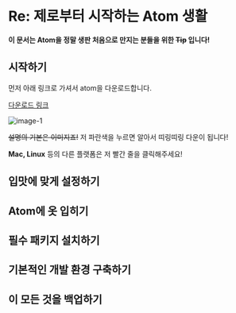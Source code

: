# Re: 제로부터 시작하는 Atom 생활

**이 문서는 Atom을 정말 생판 처음으로 만지는 분들을 위한   ~~Tip~~ 입니다!**

## 시작하기
먼저 아래 링크로 가셔서 atom을 다운로드합니다.

[다운로드 링크](https://atom.io/)

![image-1](https://pbs.twimg.com/media/Cxbxj1CUUAALnjJ.jpg:large)

~~설명의 기본은 이미지죠!~~ 저 파란색을 누르면 알아서 띠링띠링 다운이 됩니다!

**Mac, Linux** 등의 다른 플랫폼은 저 빨간 줄을 클릭해주세요!

## 입맛에 맞게 설정하기

## Atom에 옷 입히기

## 필수 패키지 설치하기

## 기본적인 개발 환경 구축하기

## 이 모든 것을 백업하기
